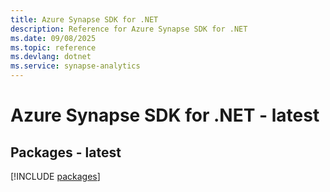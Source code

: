```yaml
---
title: Azure Synapse SDK for .NET
description: Reference for Azure Synapse SDK for .NET
ms.date: 09/08/2025
ms.topic: reference
ms.devlang: dotnet
ms.service: synapse-analytics
---
```

# Azure Synapse SDK for .NET - latest
## Packages - latest
[!INCLUDE [packages](synapse-index.md)]